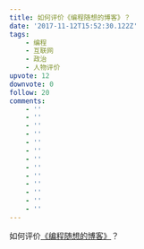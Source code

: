 ```yaml
---
title: 如何评价《编程随想的博客》？
date: '2017-11-12T15:52:30.122Z'
tags:
    - 编程
    - 互联网
    - 政治
    - 人物评价
upvote: 12
downvote: 0
follow: 20
comments:
    - ''
    - ''
    - ''
    - ''
    - ''
    - ''
    - ''
    - ''
    - ''
    - ''
    - ''
    - ''
    - ''
---
```


如何评价[《编程随想的博客》](https://web.archive.org:443/web/20181025092636/https://program-think.blogspot.com/)？
